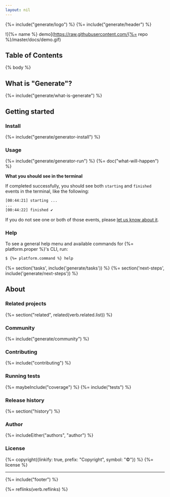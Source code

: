 ```yaml
---
layout: nil
---
```


{%= include("generate/logo") %}
{%= include("generate/header") %}

![{%= name %} demo](https://raw.githubusercontent.com/{%= repo %}/master/docs/demo.gif)

## Table of Contents
<!-- toc -->

{% body %}

## What is "Generate"?
{%= include("generate/what-is-generate") %}

## Getting started
### Install
{%= include("generate/generator-install") %}

### Usage
{%= include("generate/generator-run") %}
{%= doc("what-will-happen") %}

**What you should see in the terminal**

If completed successfully, you should see both `starting` and `finished` events in the terminal, like the following:

```sh
[00:44:21] starting ...
...
[00:44:22] finished ✔
```

If you do not see one or both of those events, please [let us know about it](../../issues).

### Help

To see a general help menu and available commands for {%= platform.proper %}'s CLI, run:

```sh
$ {%= platform.command %} help
```

{%= section('tasks', include('generate/tasks')) %}
{%= section('next-steps', include('generate/next-steps')) %}


## About
### Related projects
{%= section("related", related(verb.related.list)) %}

### Community
{%= include("generate/community") %}

### Contributing
{%= include("contributing") %}

### Running tests
{%= maybeInclude("coverage") %}
{%= include("tests") %}

### Release history
{%= section("history") %}

### Author
{%= includeEither("authors", "author") %}

### License
{%= copyright({linkify: true, prefix: "Copyright", symbol: "©"}) %}
{%= license %}

***

{%= include("footer") %}

{%= reflinks(verb.reflinks) %}

[docs]: https://github.com/generate/generate/blob/master/docs/
